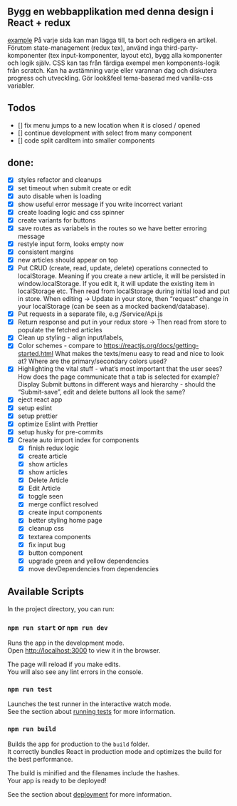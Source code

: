 ## Bygg en webbapplikation med denna design i React + redux

[example](https://reactjs.org/community/examples.html)
På varje sida kan man lägga till, ta bort och redigera en artikel.
Förutom state-management (redux tex), använd inga third-party-komponenter (tex input-komponenter, layout etc), bygg alla komponenter och logik själv. CSS kan tas från färdiga exempel men komponents-logik från scratch.
Kan ha avstämning varje eller varannan dag och diskutera progress och utveckling.
Gör look&feel tema-baserad med vanilla-css variabler.

## Todos

- [] fix menu jumps to a new location when it is closed / opened
- [] continue development with select from many component
- [] code split cardItem into smaller components
## done:

- [x] styles refactor and cleanups
- [x] set timeout when submit create or edit
- [x] auto disable when is loading
- [x] show useful error message if you write incorrect variant
- [x] create loading logic and css spinner
- [x] create variants for buttons
- [x] save routes as variabels in the routes so we have better erroring message
- [x] restyle input form, looks empty now
- [x] consistent margins
- [x] new articles should appear on top
- [x] Put CRUD (create, read, update, delete) operations connected to localStorage. Meaning if you create a new article, it will be persisted in window.localStorage. If you edit it, it will update the existing item in localStorage etc. Then read from localStorage during initial load and put in store. When editing -> Update in your store, then “request” change in your localStorage (can be seen as a mocked backend/database).
- [x] Put requests in a separate file, e.g /Service/Api.js
- [x] Return response and put in your redux store -> Then read from store to populate the fetched articles
- [x] Clean up styling - align input/labels,
- [x] Color schemes - compare to https://reactjs.org/docs/getting-started.html What makes the texts/menu easy to read and nice to look at? Where are the primary/secondary colors used?
- [x] Highlighting the vital stuff - what’s most important that the user sees? How does the page communicate that a tab is selected for example? Display Submit buttons in different ways and hierarchy - should the “Submit-save”, edit and delete buttons all look the same?
- [x] eject react app
- [x] setup eslint
- [x] setup prettier
- [x] optimize Eslint with Prettier
- [x] setup husky for pre-commits
- [x] Create auto import index for components
  - [x] finish redux logic
  - [x] create article
  - [x] show articles
  - [x] show articles
  - [x] Delete Article
  - [x] Edit Article
  - [x] toggle seen
  - [x] merge conflict resolved
  - [x] create input components
  - [x] better styling home page
  - [x] cleanup css
  - [x] textarea components
  - [x] fix input bug
  - [x] button component
  - [x] upgrade green and yellow dependencies
  - [x] move devDependencies from dependencies

## Available Scripts

In the project directory, you can run:

### `npm run start` or `npm run dev`

Runs the app in the development mode.<br />
Open [http://localhost:3000](http://localhost:3000) to view it in the browser.

The page will reload if you make edits.<br />
You will also see any lint errors in the console.

### `npm run test`

Launches the test runner in the interactive watch mode.<br />
See the section about [running tests](https://facebook.github.io/create-react-app/docs/running-tests) for more information.

### `npm run build`

Builds the app for production to the `build` folder.<br />
It correctly bundles React in production mode and optimizes the build for the best performance.

The build is minified and the filenames include the hashes.<br />
Your app is ready to be deployed!

See the section about [deployment](https://facebook.github.io/create-react-app/docs/deployment) for more information.
